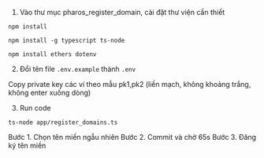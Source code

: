 1. Vào thư mục pharos_register_domain, cài đặt thư viện cần thiết

```
npm install
```

```
npm install -g typescript ts-node

npm install ethers dotenv
```

2. Đổi tên file `.env.example` thành `.env`

Copy private key các ví theo mẫu pk1,pk2 (liền mạch, không khoảng trắng, không enter xuống dòng)

3. Run code

```
ts-node app/register_domains.ts

```

Bước 1. Chọn tên miền ngẫu nhiên
Bước 2. Commit và chờ 65s
Bước 3. Đăng ký tên miền